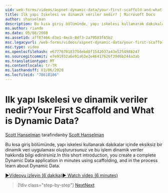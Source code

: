 ```yaml
---
uid: web-forms/videos/aspnet-dynamic-data/your-first-scaffold-and-what-is-dynamic-data
title: Ilk yapı Iskelesi ve dinamik veriler nedir? | Microsoft Docs
author: shanselman
description: Bu kısa giriş bölümünde, yapı iskelesi kullanarak dakikalar içinde eksiksiz bir dinamik veri uygulaması oluşturursunuz ve bu işlem dinamik veriler hakkında bilgi edinirsiniz.
ms.author: riande
ms.date: 05/08/2008
ms.assetid: aff67466-d3e1-4ecb-8df3-2a79583f65b2
msc.legacyurl: /web-forms/videos/aspnet-dynamic-data/your-first-scaffold-and-what-is-dynamic-data
msc.type: video
ms.openlocfilehash: e677707018375debd0f1542037a43e525498b247
ms.sourcegitcommit: e7e91932a6e91a63e2e46417626f39d6b244a3ab
ms.translationtype: MT
ms.contentlocale: tr-TR
ms.lasthandoff: 03/06/2020
ms.locfileid: "78618106"
---
```

# <a name="your-first-scaffold-and-what-is-dynamic-data"></a><span data-ttu-id="03080-104">Ilk yapı Iskelesi ve dinamik veriler nedir?</span><span class="sxs-lookup"><span data-stu-id="03080-104">Your First Scaffold and What is Dynamic Data?</span></span>

<span data-ttu-id="03080-105">[Scott Hanselman](https://github.com/shanselman) tarafından</span><span class="sxs-lookup"><span data-stu-id="03080-105">by [Scott Hanselman](https://github.com/shanselman)</span></span>

<span data-ttu-id="03080-106">Bu kısa giriş bölümünde, yapı iskelesi kullanarak dakikalar içinde eksiksiz bir dinamik veri uygulaması oluşturursunuz ve bu işlem dinamik veriler hakkında bilgi edinirsiniz.</span><span class="sxs-lookup"><span data-stu-id="03080-106">In this short introduction, you create a complete Dynamic Data application in minutes using scaffolding, and in the process learn about Dynamic Data.</span></span>

[<span data-ttu-id="03080-107">&#9654;Videoyu izleyin (6 dakika)</span><span class="sxs-lookup"><span data-stu-id="03080-107">&#9654; Watch video (6 minutes)</span></span>](https://channel9.msdn.com/Blogs/ASP-NET-Site-Videos/your-first-scaffold-and-what-is-dynamic-data)

> [!div class="step-by-step"]
> [<span data-ttu-id="03080-108">Next</span><span class="sxs-lookup"><span data-stu-id="03080-108">Next</span></span>](how-do-i-enable-inline-gridview-editing.md)
